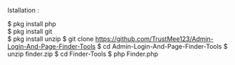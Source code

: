 Istallation :

$ pkg install php<br>
$ pkg install git<br>
$ pkg install unzip
$ git clone https://github.com/TrustMee123/Admin-Login-And-Page-Finder-Tools
$ cd Admin-Login-And-Page-Finder-Tools
$ unzip finder.zip
$ cd Finder-Tools
$ php Finder.php
